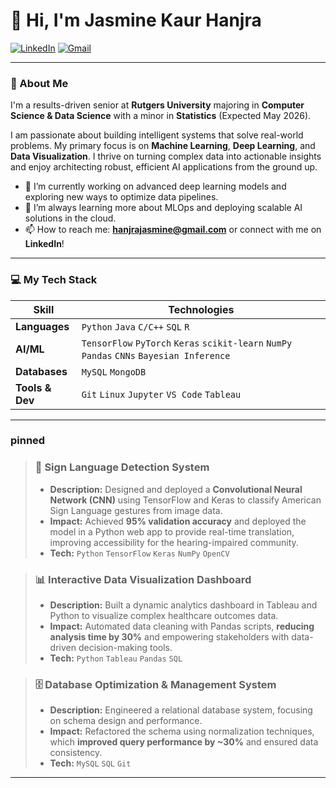 # 👋 Hi, I'm Jasmine Kaur Hanjra

<a href="https://linkedin.com/in/jasminehanjra"><img src="https://img.shields.io/badge/LinkedIn-0A66C2.svg?style=for-the-badge&logo=LinkedIn&logoColor=white" alt="LinkedIn"/></a>
<a href="mailto:hanjrajasmine@gmail.com"><img src="https://img.shields.io/badge/Gmail-EA4335.svg?style=for-the-badge&logo=Gmail&logoColor=white" alt="Gmail"/></a>

---

### 🚀 About Me
I'm a results-driven senior at **Rutgers University** majoring in **Computer Science & Data Science** with a minor in **Statistics** (Expected May 2026).

I am passionate about building intelligent systems that solve real-world problems. My primary focus is on **Machine Learning**, **Deep Learning**, and **Data Visualization**. I thrive on turning complex data into actionable insights and enjoy architecting robust, efficient AI applications from the ground up.

- 🔭 I’m currently working on advanced deep learning models and exploring new ways to optimize data pipelines.
- 🌱 I’m always learning more about MLOps and deploying scalable AI solutions in the cloud.
- 📫 How to reach me: **hanjrajasmine@gmail.com** or connect with me on **LinkedIn**!

---

### 💻 My Tech Stack

| Skill           | Technologies                                                                                                                                                           |
| --------------- | ---------------------------------------------------------------------------------------------------------------------------------------------------------------------- |
| **Languages**   | `Python` `Java` `C/C++` `SQL` `R`                                                                                                                                        |
| **AI/ML**       | `TensorFlow` `PyTorch` `Keras` `scikit-learn` `NumPy` `Pandas` `CNNs` `Bayesian Inference`                                                                                  |
| **Databases**   | `MySQL` `MongoDB`                                                                                                                                                      |
| **Tools & Dev** | `Git` `Linux` `Jupyter` `VS Code` `Tableau`                                                                                                                              |

---

###  pinned
> ### 🤖 Sign Language Detection System
> - **Description:** Designed and deployed a **Convolutional Neural Network (CNN)** using TensorFlow and Keras to classify American Sign Language gestures from image data.
> - **Impact:** Achieved **95% validation accuracy** and deployed the model in a Python web app to provide real-time translation, improving accessibility for the hearing-impaired community.
> - **Tech:** `Python` `TensorFlow` `Keras` `NumPy` `OpenCV`

> ### 📊 Interactive Data Visualization Dashboard
> - **Description:** Built a dynamic analytics dashboard in Tableau and Python to visualize complex healthcare outcomes data.
> - **Impact:** Automated data cleaning with Pandas scripts, **reducing analysis time by 30%** and empowering stakeholders with data-driven decision-making tools.
> - **Tech:** `Python` `Tableau` `Pandas` `SQL`

> ### 🗄️ Database Optimization & Management System
> - **Description:** Engineered a relational database system, focusing on schema design and performance.
> - **Impact:** Refactored the schema using normalization techniques, which **improved query performance by ~30%** and ensured data consistency.
> - **Tech:** `MySQL` `SQL` `Git`

---
